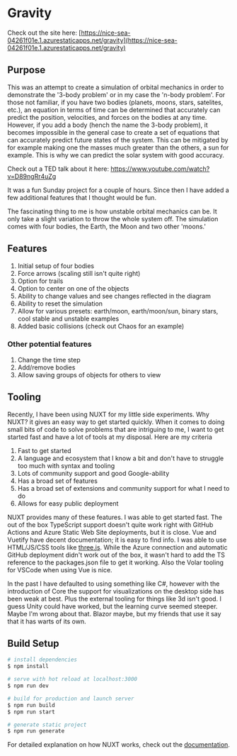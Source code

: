 # Gravity

Check out the site here: [https://nice-sea-04261f01e.1.azurestaticapps.net/gravity](https://nice-sea-04261f01e.1.azurestaticapps.net/gravity)

## Purpose

This was an attempt to create a simulation of orbital mechanics in order to demonstrate the '3-body problem' or in my case the 'n-body problem'. For those not familiar, if you have two bodies (planets, moons, stars, satelites, etc.), an equation in terms of time can be determined that accurately can predict the position, velocities, and forces on the bodies at any time. However, if you add a body (hench the name the 3-body problem), it becomes impossible in the general case to create a set of equations that can accurately predict future states of the system. This can be mitigated by for example making one the masses much greater than the others, a sun for example. This is why we can predict the solar system with good accuracy.

Check out a TED talk about it here: https://www.youtube.com/watch?v=D89ngRr4uZg

It was a fun Sunday project for a couple of hours. Since then I have added a few additional features that I thought would be fun.

The fascinating thing to me is how unstable orbital mechanics can be. It only take a slight variation to throw the whole system off. The simulation comes with four bodies, the Earth, the Moon and two other 'moons.'

## Features

1. Initial setup of four bodies
2. Force arrows (scaling still isn't quite right)
3. Option for trails
4. Option to center on one of the objects
5. Ability to change values and see changes reflected in the diagram
6. Ability to reset the simulation
7. Allow for various presets: earth/moon, earth/moon/sun, binary stars, cool stable and unstable examples
8. Added basic collisions (check out Chaos for an example)

### Other potential features

1. Change the time step
2. Add/remove bodies
3. Allow saving groups of objects for others to view

## Tooling

Recently, I have been using NUXT for my little side experiments. Why NUXT? it gives an easy way to get started quickly. When it comes to doing small bits of code to solve problems that are intriguing to me, I want to get started fast and have a lot of tools at my disposal. Here are my criteria

1. Fast to get started
2. A language and ecosystem that I know a bit and don't have to struggle too much with syntax and tooling
3. Lots of community support and good Google-ability
4. Has a broad set of features
5. Has a broad set of extensions and community support for what I need to do
6. Allows for easy public deployment

NUXT provides many of these features. I was able to get started fast. The out of the box TypeScript support doesn't quite work right with GitHub Actions and Azure Static Web Site deployments, but it is close. Vue and Vuetify have decent documentation; it is easy to find info. I was able to use HTML/JS/CSS tools like [three.js](https://threejs.org/). While the Azure connection and automatic GitHub deployment didn't work out of the box, it wasn't hard to add the TS reference to the packages.json file to get it working. Also the Volar tooling for VSCode when using Vue is nice.

In the past I have defaulted to using something like C#, however with the introduction of Core the support for visualizations on the desktop side has been weak at best. Plus the external tooling for things like 3d isn't good. I guess Unity could have worked, but the learning curve seemed steeper. Maybe I'm wrong about that. Blazor maybe, but my friends that use it say that it has warts of its own.

## Build Setup

```bash
# install dependencies
$ npm install

# serve with hot reload at localhost:3000
$ npm run dev

# build for production and launch server
$ npm run build
$ npm run start

# generate static project
$ npm run generate
```

For detailed explanation on how NUXT works, check out the [documentation](https://nuxtjs.org).
